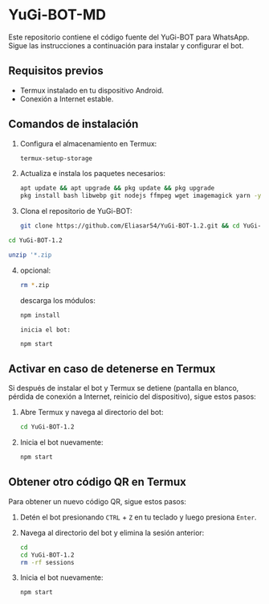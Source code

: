# YuGi-BOT-MD

Este repositorio contiene el código fuente del YuGi-BOT para WhatsApp. Sigue las instrucciones a continuación para instalar y configurar el bot.

## Requisitos previos

- Termux instalado en tu dispositivo Android.
- Conexión a Internet estable.

## Comandos de instalación

1. Configura el almacenamiento en Termux:
    ```sh
    termux-setup-storage
    ```

2. Actualiza e instala los paquetes necesarios:
    ```sh
    apt update && apt upgrade && pkg update && pkg upgrade
    pkg install bash libwebp git nodejs ffmpeg wget imagemagick yarn -y
    ```

3. Clona el repositorio de YuGi-BOT:
    ```sh
    git clone https://github.com/Eliasar54/YuGi-BOT-1.2.git && cd YuGi-BOT-MD && yarn && npm install
    ```
```sh
cd YuGi-BOT-1.2
```
```sh
unzip '*.zip
```
4. opcional:
    ```sh
    rm *.zip
    ```
    descarga los módulos:
    ```sh
    npm install
    ```
       inicia el bot:
    ```sh
    npm start
    ```
## Activar en caso de detenerse en Termux

Si después de instalar el bot y Termux se detiene (pantalla en blanco, pérdida de conexión a Internet, reinicio del dispositivo), sigue estos pasos:

1. Abre Termux y navega al directorio del bot:
    ```sh
    cd YuGi-BOT-1.2
    ```

2. Inicia el bot nuevamente:
    ```sh
    npm start
    ```

## Obtener otro código QR en Termux

Para obtener un nuevo código QR, sigue estos pasos:

1. Detén el bot presionando `CTRL` + `Z` en tu teclado y luego presiona `Enter`.
2. Navega al directorio del bot y elimina la sesión anterior:
    ```sh
    cd
    cd YuGi-BOT-1.2
    rm -rf sessions
    ```

3. Inicia el bot nuevamente:
    ```sh
    npm start
    ```


